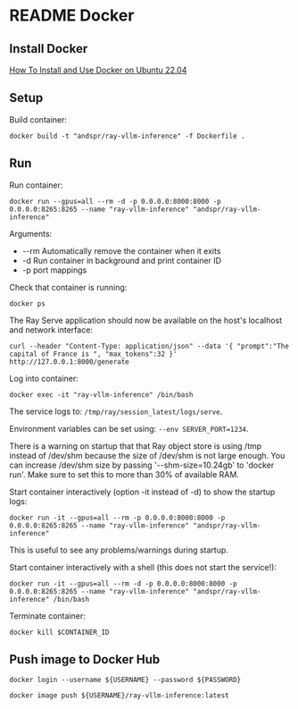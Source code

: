 # README Docker

## Install Docker

[How To Install and Use Docker on Ubuntu 22.04](https://www.digitalocean.com/community/tutorials/how-to-install-and-use-docker-on-ubuntu-22-04)

## Setup

Build container:

    docker build -t "andspr/ray-vllm-inference" -f Dockerfile .

## Run

Run container:

    docker run --gpus=all --rm -d -p 0.0.0.0:8000:8000 -p 0.0.0.0:8265:8265 --name "ray-vllm-inference" "andspr/ray-vllm-inference"

Arguments:
 * --rm Automatically remove the container when it exits
 * -d Run container in background and print container ID
 * -p port mappings

Check that container is running:

    docker ps

The Ray Serve application should now be available on the host's localhost and network interface: 

    curl --header "Content-Type: application/json" --data '{ "prompt":"The capital of France is ", "max_tokens":32 }' http://127.0.0.1:8000/generate

Log into container:

    docker exec -it "ray-vllm-inference" /bin/bash

The service logs to: `/tmp/ray/session_latest/logs/serve`.

Environment variables can be set using: `--env SERVER_PORT=1234`.

There is a warning on startup that that Ray object store is using /tmp instead of /dev/shm because the size of /dev/shm is not large enough.
You can increase /dev/shm size by passing '--shm-size=10.24gb' to 'docker run'. Make sure to set this to more than 30% of available RAM.

Start container interactively (option -it instead of -d) to show the startup logs:

    docker run -it --gpus=all --rm -p 0.0.0.0:8000:8000 -p 0.0.0.0:8265:8265 --name "ray-vllm-inference" "andspr/ray-vllm-inference"

This is useful to see any problems/warnings during startup.

Start container interactively with a shell (this does not start the service!):

    docker run -it --gpus=all --rm -d -p 0.0.0.0:8000:8000 -p 0.0.0.0:8265:8265 --name "ray-vllm-inference" "andspr/ray-vllm-inference" /bin/bash

Terminate container:

    docker kill $CONTAINER_ID

## Push image to Docker Hub

    docker login --username ${USERNAME} --password ${PASSWORD}

    docker image push ${USERNAME}/ray-vllm-inference:latest